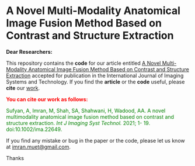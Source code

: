 # A Novel Multi-Modality Anatomical Image Fusion Method Based on Contrast and Structure Extraction

**Dear Researchers:**

This repository contains the **code** for our article entitled [A Novel Multi-Modality Anatomical Image Fusion Method Based on Contrast and Structure Extraction](https://onlinelibrary.wiley.com/doi/epdf/10.1002/ima.22649) accepted for publication in the International Journal of Imaging Systems and Technology. If you find the **article** or the **code** useful, please **cite** our [work](https://onlinelibrary.wiley.com/doi/epdf/10.1002/ima.22649). 

<font color="red">**You can cite our work as follows:**</font>

<font color="green"> Sufyan, A, Imran, M, Shah, SA, Shahwani, H, Wadood, AA. A novel multimodality anatomical image fusion method based on contrast and structure extraction. _Int J Imaging Syst Technol._ 2021; 1- 19. doi:10.1002/ima.22649. </font>

If you find any mistake or bug in the paper or the code, please let us know at imran.muet@gmail.com.

Thanks
